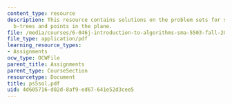 ```yaml
---
content_type: resource
description: This resource contains solutions on the problem sets for skip lists,
  b-trees and points in the plane.
file: /media/courses/6-046j-introduction-to-algorithms-sma-5503-fall-2005/4d605716d02d8af9ed67641e52d3cee5_ps5sol.pdf
file_type: application/pdf
learning_resource_types:
- Assignments
ocw_type: OCWFile
parent_title: Assignments
parent_type: CourseSection
resourcetype: Document
title: ps5sol.pdf
uid: 4d605716-d02d-8af9-ed67-641e52d3cee5
---
```

